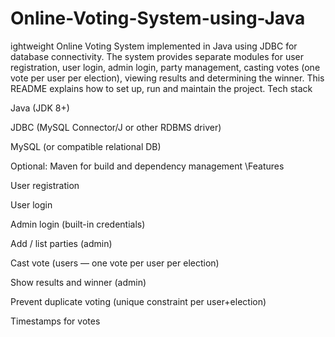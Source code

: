 # Online-Voting-System-using-Java
ightweight Online Voting System implemented in Java using JDBC for database connectivity. The system provides separate modules for user registration, user login, admin login, party management, casting votes (one vote per user per election), viewing results and determining the winner. This README explains how to set up, run and maintain the project.
Tech stack

Java (JDK 8+)

JDBC (MySQL Connector/J or other RDBMS driver)

MySQL (or compatible relational DB)

Optional: Maven for build and dependency management
\Features

User registration

User login

Admin login (built-in credentials)

Add / list parties (admin)

Cast vote (users — one vote per user per election)

Show results and winner (admin)

Prevent duplicate voting (unique constraint per user+election)

Timestamps for votes
